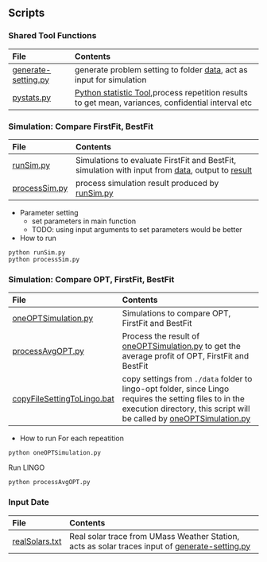 ## Scripts

### Shared Tool Functions
|File| Contents|
|:----|:-------|
|[generate-setting.py](./generateSetting.py)| generate problem setting to folder [data](../data), act as input for simulation|
|[pystats.py](./pystats.py)|  [Python statistic Tool](https://github.com/xizhonghua/pystats),process repetition results to get mean, variances, confidential interval etc|


### Simulation: Compare FirstFit, BestFit
|File| Contents|
|:----|:-------|
|[runSim.py](./runSim.py)| Simulations to evaluate FirstFit and BestFit, simulation with input from [data](../data), output to [result](../result)
|[processSim.py](./processSim.py)| process simulation result produced by [runSim.py](./runSim.py)|

- Parameter setting
  - set parameters in main function
  - TODO: using input arguments to set parameters would be better
- How to run
```
python runSim.py
python processSim.py
```

### Simulation: Compare OPT, FirstFit, BestFit
|File| Contents|
|:----|:-------|
|[oneOPTSimulation.py](./oneOPTSimulation.py)| Simulations to compare OPT, FirstFit and BestFit| 
|[processAvgOPT.py](./processAvgOPT.py)| Process the result of [oneOPTSimulation.py](./oneOPTSimulation.py) to get the average profit of OPT, FirstFit and BestFit|
|[copyFileSettingToLingo.bat](./copyFileSettingToLingo.bat)| copy settings from `./data` folder to lingo-opt folder, since Lingo requires the setting files to in the execution directory, this script will be called by [oneOPTSimulation.py](./oneOPTSimulation.py)|
- How to run
For each repeatition
```
python oneOPTSimulation.py
```
Run LINGO
```
python processAvgOPT.py
```

### Input Date
|File| Contents|
|:----|:-------|
|[realSolars.txt](./realSolars.txt)| Real solar trace from UMass Weather Station, acts as solar traces input of [generate-setting.py](./generate-setting.py)|






